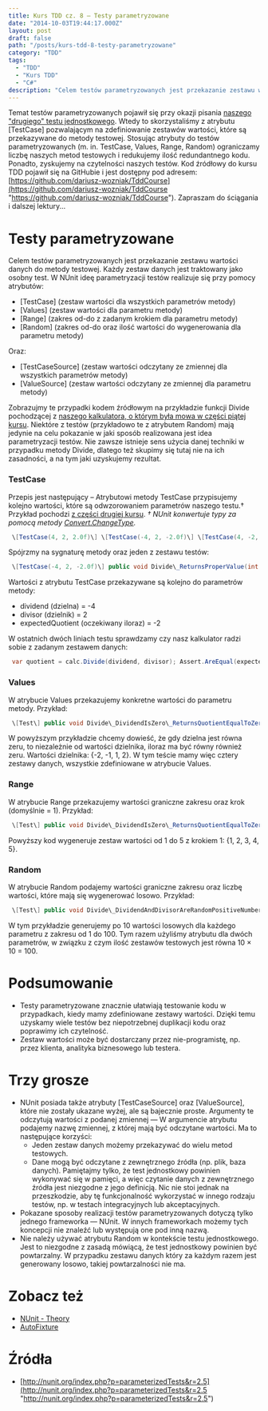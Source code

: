 ```yaml
---
title: Kurs TDD cz. 8 — Testy parametryzowane
date: "2014-10-03T19:44:17.000Z"
layout: post
draft: false
path: "/posts/kurs-tdd-8-testy-parametryzowane"
category: "TDD"
tags:
  - "TDD"
  - "Kurs TDD"
  - "C#"
description: "Celem testów parametryzowanych jest przekazanie zestawu wartości danych do metody testowej. Każdy zestaw danych jest traktowany jako osobny test."
---
```


Temat testów parametryzowanych pojawił się przy okazji pisania [naszego "drugiego" testu jednostkowego](http://dariuszwozniak.net/2013/07/16/kurs-tdd-czesc-5-nasz-drugi-test-jednostkowy/ "Kurs TDD cz. 5: Nasz drugi test jednostkowy"). Wtedy to skorzystaliśmy z atrybutu \[TestCase\] pozwalającym na zdefiniowanie zestawów wartości, które są przekazywane do metody testowej. Stosując atrybuty do testów parametryzowanych (m. in. TestCase, Values, Range, Random) ograniczamy liczbę naszych metod testowych i redukujemy ilość redundantnego kodu. Ponadto, zyskujemy na czytelności naszych testów. Kod źródłowy do kursu TDD pojawił się na GitHubie i jest dostępny pod adresem: [https://github.com/dariusz-wozniak/TddCourse](https://github.com/dariusz-wozniak/TddCourse "https://github.com/dariusz-wozniak/TddCourse"). Zapraszam do ściągania i dalszej lektury...

# Testy parametryzowane

Celem testów parametryzowanych jest przekazanie zestawu wartości danych do metody testowej. Każdy zestaw danych jest traktowany jako osobny test. W NUnit ideę parametryzacji testów realizuje się przy pomocy atrybutów:

*   \[TestCase\] (zestaw wartości dla wszystkich parametrów metody)
*   \[Values\] (zestaw wartości dla parametru metody)
*   \[Range\] (zakres od-do z zadanym krokiem dla parametru metody)
*   \[Random\] (zakres od-do oraz ilość wartości do wygenerowania dla parametru metody)

Oraz:

*   \[TestCaseSource\] (zestaw wartości odczytany ze zmiennej dla wszystkich parametrów metody)
*   \[ValueSource\] (zestaw wartości odczytany ze zmiennej dla parametru metody)

Zobrazujmy te przypadki kodem źródłowym na przykładzie funkcji Divide pochodzącej z [naszego kalkulatora, o którym była mowa w części piątej kursu](http://dariuszwozniak.net/2013/07/16/kurs-tdd-czesc-5-nasz-drugi-test-jednostkowy/). Niektóre z testów (przykładowo te z atrybutem Random) mają jedynie na celu pokazanie w jaki sposób realizowana jest idea parametryzacji testów. Nie zawsze istnieje sens użycia danej techniki w przypadku metody Divide, dlatego też skupimy się tutaj nie na ich zasadności, a na tym jaki uzyskujemy rezultat.

### TestCase

Przepis jest następujący – Atrybutowi metody TestCase przypisujemy kolejno wartości, które są odwzorowaniem parametrów naszego testu.† Przykład pochodzi [z części drugiej kursu](http://dariuszwozniak.net/2013/07/16/kurs-tdd-czesc-5-nasz-drugi-test-jednostkowy/). _† NUnit konwertuje typy za pomocą metody [Convert.ChangeType](http://msdn.microsoft.com/en-us/library/system.convert.changetype%28v=vs.110%29.aspx)._ 
```csharp
 \[TestCase(4, 2, 2.0f)\] \[TestCase(-4, 2, -2.0f)\] \[TestCase(4, -2, -2.0f)\] \[TestCase(0, 3, 0.0f)\] \[TestCase(5, 2, 2.5f)\] \[TestCase(1, 3, 0.333333343f)\] public void Divide\_ReturnsProperValue(int dividend, int divisor, float expectedQuotient) { var calc = new Calculator(); var quotient = calc.Divide(dividend, divisor); Assert.AreEqual(expectedQuotient, quotient); } 
```
 Spójrzmy na sygnaturę metody oraz jeden z zestawu testów: 
```csharp
 \[TestCase(-4, 2, -2.0f)\] public void Divide\_ReturnsProperValue(int dividend, int divisor, float expectedQuotient) 
```
 Wartości z atrybutu TestCase przekazywane są kolejno do parametrów metody:

*   dividend (dzielna) = -4
*   divisor (dzielnik) = 2
*   expectedQuotient (oczekiwany iloraz) = -2

W ostatnich dwóch liniach testu sprawdzamy czy nasz kalkulator radzi sobie z zadanym zestawem danych: 
```csharp
 var quotient = calc.Divide(dividend, divisor); Assert.AreEqual(expectedQuotient, quotient); 
```


### Values

W atrybucie Values przekazujemy konkretne wartości do parametru metody. Przykład: 
```csharp
 \[Test\] public void Divide\_DividendIsZero\_ReturnsQuotientEqualToZero( \[Values(-2, -1, 1, 2)\] double divisor) { var calc = new Calculator(); float quotient = calc.Divide(0, divisor); Assert.AreEqual(0, quotient); } 
```
 W powyższym przykładzie chcemy dowieść, że gdy dzielna jest równa zeru, to niezależnie od wartości dzielnika, iloraz ma być równy również zeru. Wartości dzielnika: {-2, -1, 1, 2}. W tym teście mamy więc cztery zestawy danych, wszystkie zdefiniowane w atrybucie Values.

### Range

W atrybucie Range przekazujemy wartości graniczne zakresu oraz krok (domyślnie = 1). Przykład: 
```csharp
 \[Test\] public void Divide\_DividendIsZero\_ReturnsQuotientEqualToZero( \[Range(from: 1, to: 5, step: 1)\] int divisor) //... 
```
 Powyższy kod wygeneruje zestaw wartości od 1 do 5 z krokiem 1: {1, 2, 3, 4, 5}.

### Random

W atrybucie Random podajemy wartości graniczne zakresu oraz liczbę wartości, które mają się wygenerować losowo. Przykład: 
```csharp
 \[Test\] public void Divide\_DividendAndDivisorAreRandomPositiveNumbers\_ReturnsPositiveQuotient( \[Random(min: 1, max: 100, count: 10)\] double dividend, \[Random(min: 1, max: 100, count: 10)\] double divisor) { var calc = new Calculator(); float quotient = calc.Divide(dividend, divisor); Assert.That(quotient > 0); } 
```
 W tym przykładzie generujemy po 10 wartości losowych dla każdego parametru z zakresu od 1 do 100. Tym razem użyliśmy atrybutu dla dwóch parametrów, w związku z czym ilość zestawów testowych jest równa 10 × 10 = 100.

# Podsumowanie

*   Testy parametryzowane znacznie ułatwiają testowanie kodu w przypadkach, kiedy mamy zdefiniowane zestawy wartości. Dzięki temu uzyskamy wiele testów bez niepotrzebnej duplikacji kodu oraz poprawimy ich czytelność.
*   Zestaw wartości może być dostarczany przez nie-programistę, np. przez klienta, analityka biznesowego lub testera.

# Trzy grosze

*   NUnit posiada także atrybuty \[TestCaseSource\] oraz \[ValueSource\], które nie zostały ukazane wyżej, ale są bajecznie proste. Argumenty te odczytują wartości z podanej zmiennej — W argumencie atrybutu podajemy nazwę zmiennej, z której mają być odczytane wartości. Ma to następujące korzyści:
    *   Jeden zestaw danych możemy przekazywać do wielu metod testowych.
    *   Dane mogą być odczytane z zewnętrznego źródła (np. plik, baza danych). Pamiętajmy tylko, że test jednostkowy powinien wykonywać się w pamięci, a więc czytanie danych z zewnętrznego źródła jest niezgodne z jego definicją. Nic nie stoi jednak na przeszkodzie, aby tę funkcjonalność wykorzystać w innego rodzaju testów, np. w testach integracyjnych lub akceptacyjnych.
*   Pokazane sposoby realizacji testów parametryzowanych dotyczą tylko jednego frameworka — NUnit. W innych frameworkach możemy tych koncepcji nie znaleźć lub występują one pod inną nazwą.
*   Nie należy używać atrybutu Random w kontekście testu jednostkowego. Jest to niezgodne z zasadą mówiącą, że test jednostkowy powinien być powtarzalny. W przypadku zestawu danych który za każdym razem jest generowany losowo, takiej powtarzalności nie ma.

# Zobacz też

*   [NUnit - Theory](http://www.nunit.org/index.php?p=theory&r=2.5)
*   [AutoFixture](https://github.com/AutoFixture)

# Źródła

*   [http://nunit.org/index.php?p=parameterizedTests&r=2.5](http://nunit.org/index.php?p=parameterizedTests&r=2.5 "http://nunit.org/index.php?p=parameterizedTests&r=2.5")